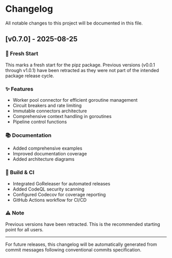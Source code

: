 # Changelog

All notable changes to this project will be documented in this file.

## [v0.7.0] - 2025-08-25

### 🔄 Fresh Start
This marks a fresh start for the pipz package. Previous versions (v0.0.1 through v1.0.1) have been retracted as they were not part of the intended package release cycle.

### ✨ Features
- Worker pool connector for efficient goroutine management
- Circuit breakers and rate limiting
- Immutable connectors architecture
- Comprehensive context handling in goroutines
- Pipeline control functions

### 📚 Documentation
- Added comprehensive examples
- Improved documentation coverage
- Added architecture diagrams

### 🔧 Build & CI
- Integrated GoReleaser for automated releases
- Added CodeQL security scanning
- Configured Codecov for coverage reporting
- GitHub Actions workflow for CI/CD

### ⚠️ Note
Previous versions have been retracted. This is the recommended starting point for all users.

---

For future releases, this changelog will be automatically generated from commit messages following conventional commits specification.